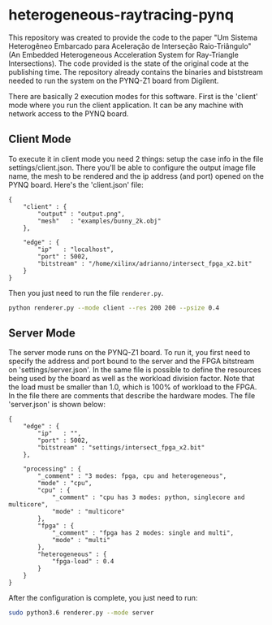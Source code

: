 # heterogeneous-raytracing-pynq

This repository was created to provide the code to the paper "Um Sistema Heterogêneo Embarcado para
Aceleração de Interseção Raio-Triângulo" (An Embedded Heterogeneous Acceleration System for Ray-Triangle Intersections). The code provided is the state of the original code at the publishing time. 
The repository already contains the binaries and biststream needed to run the system on the PYNQ-Z1 board from Digilent.

There are basically 2 execution modes for this software. First is the 'client' mode where you run the client application. It can be any machine with network access to the PYNQ board.

## Client Mode

To execute it in client mode you need 2 things: setup the case info in the file settings/client.json. There you'll be able to configure the output image file name, the mesh to be rendered and the ip address (and port) opened on the PYNQ board. Here's the 'client.json' file:

```
{
    "client" : {
        "output" : "output.png",
        "mesh"   : "examples/bunny_2k.obj"
    },

    "edge" : {
        "ip"   : "localhost",
        "port" : 5002,
        "bitstream" : "/home/xilinx/adrianno/intersect_fpga_x2.bit"
    }
}
```

Then you just need to run the file `renderer.py`. 

```sh
python renderer.py --mode client --res 200 200 --psize 0.4
```

## Server Mode

The server mode runs on the PYNQ-Z1 board. To run it, you first need to specify the address and port bound to the server and the FPGA bitstream on 'settings/server.json'. In the same file is possible to define the resources being used by the board as well as the workload division factor. Note that the load must be smaller than 1.0, which is 100% of  workload to the FPGA. In the file there are comments that describe the hardware modes. The file 'server.json' is shown below:

```
{
    "edge" : {
        "ip"   : "",
        "port" : 5002,
        "bitstream" : "settings/intersect_fpga_x2.bit"
    },

    "processing" : {
        "_comment" : "3 modes: fpga, cpu and heterogeneous",
        "mode" : "cpu",
        "cpu" : {
            "_comment" : "cpu has 3 modes: python, singlecore and multicore",
            "mode" : "multicore"
        },
        "fpga" : {
            "_comment" : "fpga has 2 modes: single and multi",
            "mode" : "multi"
        },
        "heterogeneous" : {
            "fpga-load" : 0.4
        }
    }
}
```



After the configuration is complete, you just need to run:

```sh
sudo python3.6 renderer.py --mode server
``` 

##